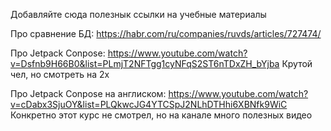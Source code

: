 Добавляйте сюда полезнык ссылки на учебные материалы

Про сравнение БД:
https://habr.com/ru/companies/ruvds/articles/727474/

Про Jetpack Conpose:
https://www.youtube.com/watch?v=Dsfnb9H66B0&list=PLmjT2NFTgg1cyNFqS2ST6nTDxZH_bYjba Крутой чел, но смотреть на 2x

Про Jetpack Conpose на англиском:
https://www.youtube.com/watch?v=cDabx3SjuOY&list=PLQkwcJG4YTCSpJ2NLhDTHhi6XBNfk9WiC Конкретно этот курс не смотрел, но на канале много полезных видео 


